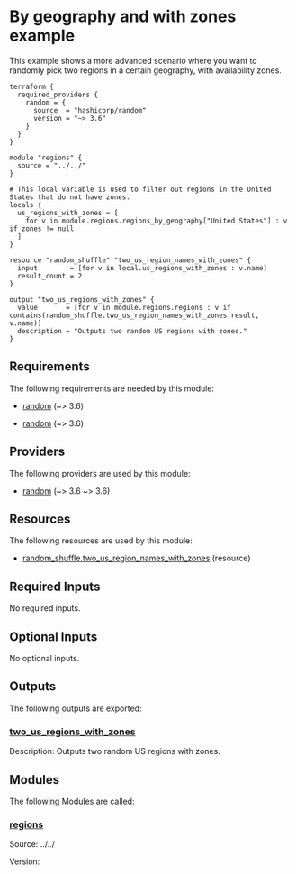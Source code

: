 <!-- BEGIN_TF_DOCS -->
# By geography and with zones example

This example shows a more advanced scenario where you want to randomly pick two regions in a certain geography, with availability zones.

```hcl
terraform {
  required_providers {
    random = {
      source  = "hashicorp/random"
      version = "~> 3.6"
    }
  }
}

module "regions" {
  source = "../../"
}

# This local variable is used to filter out regions in the United States that do not have zones.
locals {
  us_regions_with_zones = [
    for v in module.regions.regions_by_geography["United States"] : v if zones != null
  ]
}

resource "random_shuffle" "two_us_region_names_with_zones" {
  input        = [for v in local.us_regions_with_zones : v.name]
  result_count = 2
}

output "two_us_regions_with_zones" {
  value       = [for v in module.regions.regions : v if contains(random_shuffle.two_us_region_names_with_zones.result, v.name)]
  description = "Outputs two random US regions with zones."
}
```

<!-- markdownlint-disable MD033 -->
## Requirements

The following requirements are needed by this module:

- <a name="requirement_random"></a> [random](#requirement\_random) (~> 3.6)

- <a name="requirement_random"></a> [random](#requirement\_random) (~> 3.6)

## Providers

The following providers are used by this module:

- <a name="provider_random"></a> [random](#provider\_random) (~> 3.6 ~> 3.6)

## Resources

The following resources are used by this module:

- [random_shuffle.two_us_region_names_with_zones](https://registry.terraform.io/providers/hashicorp/random/latest/docs/resources/shuffle) (resource)

<!-- markdownlint-disable MD013 -->
## Required Inputs

No required inputs.

## Optional Inputs

No optional inputs.

## Outputs

The following outputs are exported:

### <a name="output_two_us_regions_with_zones"></a> [two\_us\_regions\_with\_zones](#output\_two\_us\_regions\_with\_zones)

Description: Outputs two random US regions with zones.

## Modules

The following Modules are called:

### <a name="module_regions"></a> [regions](#module\_regions)

Source: ../../

Version:

<!-- END_TF_DOCS -->